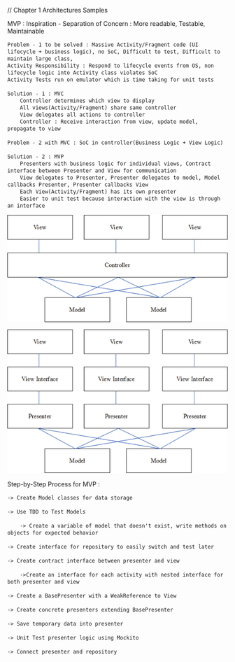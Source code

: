 // Chapter 1
Architectures Samples

MVP :
    Inspiration - Separation of Concern : More readable, Testable, Maintainable

    Problem - 1 to be solved : Massive Activity/Fragment code (UI lifecycle + business logic), no SoC, Difficult to test, Difficult to maintain large class,
    Activity Responsibility : Respond to lifecycle events from OS, non lifecycle logic into Activity class violates SoC
    Activity Tests run on emulator which is time taking for unit tests

    Solution - 1 : MVC
        Controller determines which view to display
        All views(Activity/Fragment) share same controller
        View delegates all actions to controller
        Controller : Receive interaction from view, update model, propagate to view

    Problem - 2 with MVC : SoC in controller(Business Logic + View Logic)

    Solution - 2 : MVP
        Presenters with business logic for individual views, Contract interface between Presenter and View for communication
        View delegates to Presenter, Presenter delegates to model, Model callbacks Presenter, Presenter callbacks View
        Each View(Activity/Fragment) has its own presenter
        Easier to unit test because interaction with the view is through an interface


![img_1.png](img_1.png)

![img_2.png](img_2.png)

Step-by-Step Process for MVP : 

    -> Create Model classes for data storage

    -> Use TDD to Test Models

        -> Create a variable of model that doesn't exist, write methods on objects for expected behavior

    -> Create interface for repository to easily switch and test later

    -> Create contract interface between presenter and view

        ->Create an interface for each activity with nested interface for both presenter and view

    -> Create a BasePresenter with a WeakReference to View

    -> Create concrete presenters extending BasePresenter

    -> Save temporary data into presenter

    -> Unit Test presenter logic using Mockito

    -> Connect presenter and repository